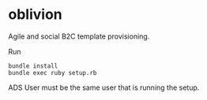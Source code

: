oblivion
========

Agile and social B2C template provisioning.

Run

    bundle install
    bundle exec ruby setup.rb

ADS User must be the same user that is running the setup.
